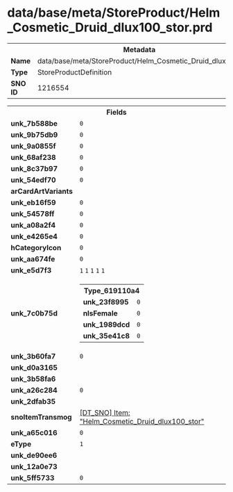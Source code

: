 <h1>data/base/meta/StoreProduct/Helm_Cosmetic_Druid_dlux100_stor.prd</h1><table><tr><th colspan="100%">Metadata</th></tr><tr><td><b>Name</b></td><td>data/base/meta/StoreProduct/Helm_Cosmetic_Druid_dlux100_stor.prd</td></tr><tr><td><b>Type</b></td><td>StoreProductDefinition</td></tr><tr><td><b>SNO ID</b></td><td>1216554</td></tr></table>

<table><tr><th colspan="100%">Fields</th></tr><tr><td><b>unk_7b588be</b></td><td><code>0</code></td></tr><tr><td><b>unk_9b75db9</b></td><td><code>0</code></td></tr><tr><td><b>unk_9a0855f</b></td><td><code>0</code></td></tr><tr><td><b>unk_68af238</b></td><td><code>0</code></td></tr><tr><td><b>unk_8c37b97</b></td><td><code>0</code></td></tr><tr><td><b>unk_54edf70</b></td><td><code>0</code></td></tr><tr><td><b>arCardArtVariants</b></td><td></td></tr><tr><td><b>unk_eb16f59</b></td><td><code>0</code></td></tr><tr><td><b>unk_54578ff</b></td><td><code>0</code></td></tr><tr><td><b>unk_a08a2f4</b></td><td><code>0</code></td></tr><tr><td><b>unk_e4265e4</b></td><td><code>0</code></td></tr><tr><td><b>hCategoryIcon</b></td><td><code>0</code></td></tr><tr><td><b>unk_aa674fe</b></td><td><code>0</code></td></tr><tr><td><b>unk_e5d7f3</b></td><td><code>1</code>
<code>1</code>
<code>1</code>
<code>1</code>
<code>1</code>
</td></tr><tr><td><b>unk_7c0b75d</b></td><td><table><tr><th colspan="100%">Type_619110a4</th></tr><tr><td><b>unk_23f8995</b></td><td><code>0</code></td></tr><tr><td><b>nIsFemale</b></td><td><code>0</code></td></tr><tr><td><b>unk_1989dcd</b></td><td><code>0</code></td></tr><tr><td><b>unk_35e41c8</b></td><td><code>0</code></td></tr></table>

</td></tr><tr><td><b>unk_3b60fa7</b></td><td><code>0</code></td></tr><tr><td><b>unk_d0a3165</b></td><td></td></tr><tr><td><b>unk_3b58fa6</b></td><td></td></tr><tr><td><b>unk_a26c284</b></td><td><code>0</code></td></tr><tr><td><b>unk_2dfab35</b></td><td></td></tr><tr><td><b>snoItemTransmog</b></td><td><a href="..\Item\Helm_Cosmetic_Druid_dlux100_stor.itm">[DT_SNO] Item: "Helm_Cosmetic_Druid_dlux100_stor"</a></td></tr><tr><td><b>unk_a65c016</b></td><td><code>0</code></td></tr><tr><td><b>eType</b></td><td><code>1</code></td></tr><tr><td><b>unk_de90ee6</b></td><td></td></tr><tr><td><b>unk_12a0e73</b></td><td></td></tr><tr><td><b>unk_5ff5733</b></td><td><code>0</code></td></tr></table>

